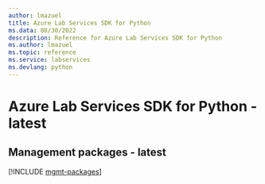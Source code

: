 ```yaml
---
author: lmazuel
title: Azure Lab Services SDK for Python
ms.data: 08/30/2022
description: Reference for Azure Lab Services SDK for Python
ms.author: lmazuel
ms.topic: reference
ms.service: labservices
ms.devlang: python
---
```

# Azure Lab Services SDK for Python - latest

## Management packages - latest
[!INCLUDE [mgmt-packages](lab-services-mgmt-index.md)]